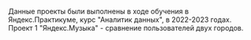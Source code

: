 Данные проекты были выполнены в ходе обучения в Яндекс.Практикуме, курс "Аналитик данных", в 2022-2023 годах.
Проект 1 "Яндекс.Музыка" - сравнение пользователей двух городов.
